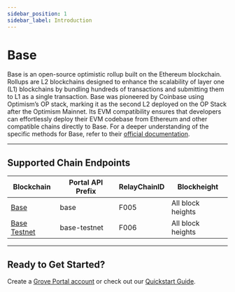 ```yaml
---
sidebar_position: 1
sidebar_label: Introduction
---
```


# Base

Base is an open-source optimistic rollup built on the Ethereum blockchain. Rollups are L2 blockchains designed to enhance the scalability of layer one (L1) blockchains by bundling hundreds of transactions and submitting them to L1 as a single transaction. Base was pioneered by Coinbase using Optimism’s OP stack, marking it as the second L2 deployed on the OP Stack after the Optimism Mainnet. Its EVM compatibility ensures that developers can effortlessly deploy their EVM codebase from Ethereum and other compatible chains directly to Base. For a deeper understanding of the specific methods for Base, refer to their [official documentation](https://docs.base.org/).

---

## Supported Chain Endpoints

| Blockchain                               | Portal API Prefix | RelayChainID | Blockheight         |
| ---------------------------------------- | ----------------- | ------------ | ------------------- |
| [Base](./endpoints/base) | base      | F005         | All block heights |
| [Base Testnet](./endpoints/base-testnet) | base-testnet      | F006         | All block heights   |

---

## Ready to Get Started?

Create a [Grove Portal account](https://portal.grove.city) or check out our [Quickstart Guide](/guides/getting-started/quickstart).
